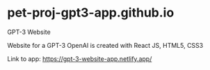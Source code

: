 # pet-proj-gpt3-app.github.io
GPT-3 Website                    
                                        
Website for a GPT-3 OpenAI is created with React JS, HTML5, CSS3


Link to app: 
https://gpt-3-website-app.netlify.app/
